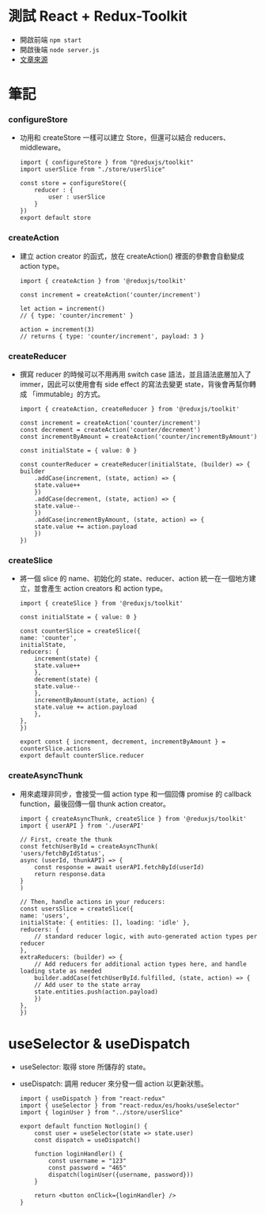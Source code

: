 # 測試 React + Redux-Toolkit
- 開啟前端 `npm start`
- 開啟後端 `node server.js`
- [文章來源](https://ithelp.ithome.com.tw/articles/10275089)

# 筆記
### configureStore
- 功用和 createStore 一樣可以建立 Store，但還可以結合 reducers、middleware。

    ```
    import { configureStore } from "@reduxjs/toolkit"
    import userSlice from "./store/userSlice"

    const store = configureStore({
        reducer : {
            user : userSlice
        }
    })
    export default store
    ```

### createAction
+ 建立 action creator 的函式，放在 createAction() 裡面的參數會自動變成 action type。

    ```
    import { createAction } from '@reduxjs/toolkit'

    const increment = createAction('counter/increment')

    let action = increment()
    // { type: 'counter/increment' }

    action = increment(3)
    // returns { type: 'counter/increment', payload: 3 }
    ```

### createReducer
- 撰寫 reducer 的時候可以不用再用 switch case 語法，並且語法底層加入了 immer，因此可以使用會有 side effect 的寫法去變更 state，背後會再幫你轉成 「immutable」的方式。

    ```
    import { createAction, createReducer } from '@reduxjs/toolkit'

    const increment = createAction('counter/increment')
    const decrement = createAction('counter/decrement')
    const incrementByAmount = createAction('counter/incrementByAmount')

    const initialState = { value: 0 }

    const counterReducer = createReducer(initialState, (builder) => {
    builder
        .addCase(increment, (state, action) => {
        state.value++
        })
        .addCase(decrement, (state, action) => {
        state.value--
        })
        .addCase(incrementByAmount, (state, action) => {
        state.value += action.payload
        })
    })
    ```

### createSlice
- 將一個 slice 的 name、初始化的 state、reducer、action 統一在一個地方建立，並會產生 action creators 和 action type。

    ```
    import { createSlice } from '@reduxjs/toolkit'

    const initialState = { value: 0 }

    const counterSlice = createSlice({
    name: 'counter',
    initialState,
    reducers: {
        increment(state) {
        state.value++
        },
        decrement(state) {
        state.value--
        },
        incrementByAmount(state, action) {
        state.value += action.payload
        },
    },
    })

    export const { increment, decrement, incrementByAmount } = counterSlice.actions
    export default counterSlice.reducer
    ```

### createAsyncThunk
- 用來處理非同步，會接受一個 action type 和一個回傳 promise 的 callback function，最後回傳一個 thunk action creator。

    ```
    import { createAsyncThunk, createSlice } from '@reduxjs/toolkit'
    import { userAPI } from './userAPI'

    // First, create the thunk
    const fetchUserById = createAsyncThunk(
    'users/fetchByIdStatus',
    async (userId, thunkAPI) => {
        const response = await userAPI.fetchById(userId)
        return response.data
    }
    )

    // Then, handle actions in your reducers:
    const usersSlice = createSlice({
    name: 'users',
    initialState: { entities: [], loading: 'idle' },
    reducers: {
        // standard reducer logic, with auto-generated action types per reducer
    },
    extraReducers: (builder) => {
        // Add reducers for additional action types here, and handle loading state as needed
        builder.addCase(fetchUserById.fulfilled, (state, action) => {
        // Add user to the state array
        state.entities.push(action.payload)
        })
    },
    })
    ```

# useSelector & useDispatch
- useSelector: 取得 store 所儲存的 state。
- useDispatch: 調用 reducer 來分發一個 action 以更新狀態。

    ```
    import { useDispatch } from "react-redux"
    import { useSelector } from "react-redux/es/hooks/useSelector"
    import { loginUser } from "../store/userSlice"

    export default function Notlogin() {
        const user = useSelector(state => state.user)
        const dispatch = useDispatch()

        function loginHandler() {
            const username = "123"
            const password = "465"
            dispatch(loginUser({username, password}))
        }

        return <button onClick={loginHandler} />
    }
    ```